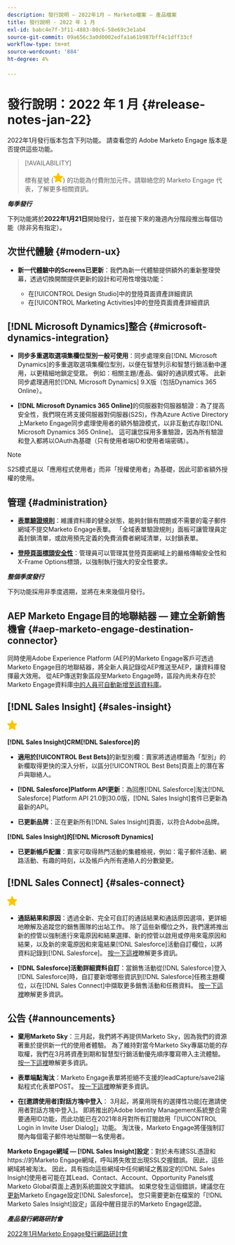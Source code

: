 ```yaml
---
description: 發行說明 — 2022年1月 — Marketo檔案 — 產品檔案
title: 發行說明 - 2022 年 1 月
exl-id: babc4e7f-3f11-4883-80c6-58e69c3e1ab4
source-git-commit: 09a656c3a0d0002edfa1a61b987bff4c1dff33cf
workflow-type: tm+mt
source-wordcount: '884'
ht-degree: 4%

---
```


# 發行說明：2022 年 1 月 {#release-notes-jan-22}

2022年1月發行版本包含下列功能。 請查看您的 Adobe Marketo Engage 版本是否提供這些功能。

>[!AVAILABILITY]
>
>標有星號 (![星號](assets/yellow-star.png)) 的功能為付費附加元件。請聯絡您的 Marketo Engage 代表，了解更多相關資訊。

**_每季發行_**

下列功能將於&#x200B;**2022年1月21日**&#x200B;開始發行，並在接下來的幾週內分階段推出每個功能（除非另有指定）。

## 次世代體驗 {#modern-ux}

* **新一代體驗中的Screens已更新**：我們為新一代體驗提供額外的重新整理熒幕，透過切換開關提供更新的設計和可用性增強功能：

   * 在[!UICONTROL Design Studio]中的登陸頁面資產詳細資訊
   * 在[!UICONTROL Marketing Activities]中的登陸頁面資產詳細資訊

## [!DNL Microsoft Dynamics]整合 {#microsoft-dynamics-integration}

* **同步多重選取選項集欄位型別一般可使用**：同步處理來自[!DNL Microsoft Dynamics]的多重選取選項集欄位型別，以便在智慧列示和智慧行銷活動中運用，以更精細地鎖定受眾。 例如：相關主題/產品、偏好的通訊模式等。 此新同步處理適用於[!DNL Microsoft Dynamics] 9.X版（包括Dynamics 365 Online）。

* **[!DNL Microsoft Dynamics 365 Online]**&#x200B;的伺服器對伺服器驗證：為了提高安全性，我們現在將支援伺服器對伺服器(S2S)，作為Azure Active Directory上Marketo Engage同步處理使用者的額外驗證模式，以非互動式存取[!DNL Microsoft Dynamics 365 Online]。 這可讓您採用多重驗證，因為所有驗證和登入都將以OAuth為基礎（只有使用者端ID和使用者端密碼）。

>[!NOTE]
>
>S2S模式是以「應用程式使用者」而非「授權使用者」為基礎，因此可節省額外授權的使用。

## 管理 {#administration}

* **[表單驗證規則](/help/marketo/product-docs/administration/settings/global-form-validation-rules.md)**：維護資料庫的健全狀態，能夠封鎖有問題或不需要的電子郵件網域不提交Marketo Engage表單。 「全域表單驗證規則」面板可讓管理員定義封鎖清單，或啟用預先定義的免費消費者網域清單，以封鎖表單。

* **[登陸頁面標頭安全性](/help/marketo/product-docs/administration/settings/landing-page-headers.md)**：管理員可以管理其登陸頁面網域上的嚴格傳輸安全性和X-Frame Options標頭，以強制執行強大的安全性要求。

**_整個季度發行_**

下列功能採用非季度週期，並將在未來幾個月發行。

## AEP Marketo Engage目的地聯結器 — 建立全新銷售機會 {#aep-marketo-engage-destination-connector}

同時使用Adobe Experience Platform (AEP)的Marketo Engage客戶可透過Marketo Engage目的地聯結器，將全新人員記錄從AEP推送至AEP，讓資料庫發揮最大效用。 從AEP傳送對象區段至Marketo Engage時，區段內尚未存在於Marketo Engage資料庫[中的人員可自動新增至該資料庫](/help/marketo/product-docs/core-marketo-concepts/smart-lists-and-static-lists/static-lists/push-an-adobe-experience-platform-segment-to-a-marketo-static-list.md)。

## [!DNL Sales Insight] {#sales-insight}

![（星形）](assets/yellow-star.png)

**[!DNL Sales Insight]CRM[!DNL Salesforce]的**

* **適用於[!UICONTROL Best Bets]**&#x200B;的新型別欄：賣家將透過標籤為「型別」的新欄取得更快的深入分析，以區分[!UICONTROL Best Bets]頁面上的潛在客戶與聯絡人。

* **[!DNL Salesforce]Platform API更新**：為回應[!DNL Salesforce]淘汰[!DNL Salesforce] Platform API 21.0到30.0版，[!DNL Sales Insight]套件已更新為最新的API。

* **已更新品牌**：正在更新所有[!DNL Sales Insight]頁面，以符合Adobe品牌。

**[!DNL Sales Insight]的[!DNL Microsoft Dynamics]**

* **已更新帳戶配置**：賣家可取得熱門活動的集體檢視，例如：電子郵件活動、網路活動、有趣的時刻，以及帳戶內所有連絡人的分數變更。

## [!DNL Sales Connect] {#sales-connect}

![（星形）](assets/yellow-star.png)

* **通話結果和原因**：透過全新、完全可自訂的通話結果和通話原因選項，更詳細地瞭解及追蹤您的銷售團隊的出站工作。 除了這些新欄位之外，我們還將推出新的控管以強制進行來電原因和結果選擇、新的控管以啟用或停用來電原因和結果，以及新的來電原因和來電結果[!DNL Salesforce]活動自訂欄位，以將資料記錄到[!DNL Salesforce]。 [按一下這裡](https://nation.marketo.com/t5/product-blogs/sales-connect-enhancements-to-call-outcomes-q1-22-release/ba-p/319812)瞭解更多資訊。

* **[!DNL Salesforce]活動詳細資料自訂**：當銷售活動從[!DNL Salesforce]登入[!DNL Salesforce]時，自訂要新增哪些資訊到[!DNL Salesforce]任務主題欄位，以在[!DNL Sales Connect]中擷取更多銷售活動和任務資料。 [按一下這裡](https://nation.marketo.com/t5/product-blogs/sales-connect-enahncements-to-activity-logging-to-salesforce-q1/ba-p/319819)瞭解更多資訊。

## 公告 {#announcements}

* **棄用Marketo Sky**：三月起，我們將不再提供Marketo Sky，因為我們的資源著重於提供新一代的使用者體驗。 為了維持對當今Marketo Sky專屬功能的存取權，我們在3月將資產到期和智慧型行銷活動優先順序覆寫帶入主流體驗。 [按一下這裡](https://nation.marketo.com/t5/the-modern-ux/marketo-sky-deprecation-notice/ba-p/320115#M33)瞭解更多資訊。

* **表單端點淘汰**：Marketo Engage表單將拒絕不支援的leadCapture/save2端點程式化表單POST。 [按一下這裡](https://nation.marketo.com/t5/product-documents/updated-october-2021-upcoming-changes-to-the-marketo-engage-form/ta-p/306631)瞭解更多資訊。

* **在[邀請使用者]對話方塊中登入**： 3月起，將棄用現有的選擇性功能[在邀請使用者對話方塊中登入]。 即將推出的Adobe Identity Management系統整合需要通用ID功能，而此功能已在2021年8月對所有訂閱啟用「[!UICONTROL Login in Invite User Dialog]」功能。 淘汰後，Marketo Engage將僅強制訂閱內每個電子郵件地址關聯一名使用者。

**Marketo Engage網域 — [!DNL Sales Insight]設定**：對於未布建SSL憑證和https://的Marketo Engage網域，呼叫將失敗並出現SSL交握錯誤。 因此，這些網域將被淘汰。 因此，具有指向這些網域中任何網域之舊設定的[!DNL Sales Insight]使用者可能在其Lead、Contact、Account、Opportunity Panels或Marketo Global頁面上遇到系統圖說文字錯誤。 如果您發生這個錯誤，建議您在[更新](/help/marketo/product-docs/marketo-sales-insight/msi-for-salesforce/configuration/configure-marketo-sales-insight-in-salesforce-enterprise-unlimited.md)Marketo Engage設定[!DNL Salesforce]。 您只需要更新在檔案的「[!DNL Marketo Sales Insight]設定」區段中醒目提示的Marketo Engage認證。

**_產品發行網路研討會_**

[2022年1月Marketo Engage發行網路研討會](https://engage.marketo.com/2022_January_Release_Webinar_DemandPage.html)
